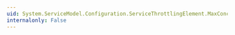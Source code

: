 ```yaml
---
uid: System.ServiceModel.Configuration.ServiceThrottlingElement.MaxConcurrentInstances
internalonly: False
---
```

